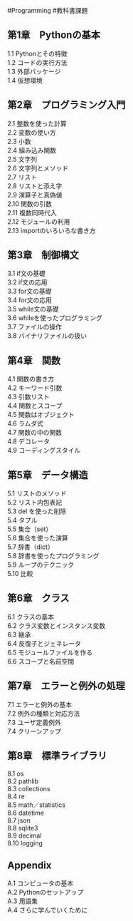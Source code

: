 #Programming
#教科書課題
## 第1章　Pythonの基本
1.1 Pythonとその特徴<br>
1.2 コードの実行方法<br>
1.3 外部パッケージ<br>
1.4 仮想環境<br>
## 第2章　プログラミング入門
2.1 整数を使った計算<br>
2.2 変数の使い方<br>
2.3 小数<br>
2.4 組み込み関数<br>
2.5 文字列<br>
2.6 文字列とメソッド<br>
2.7 リスト<br>
2.8 リストと添え字<br>
2.9 演算子と真偽値<br>
2.10 関数の引数<br>
2.11 複数同時代入<br>
2.12 モジュールの利用<br>
2.13 importのいろいろな書き方<br>
## 第3章　制御構文
3.1 if文の基礎<br>
3.2 if文の応用<br>
3.3 for文の基礎<br>
3.4 for文の応用<br>
3.5 while文の基礎<br>
3.6 whileを使ったプログラミング<br>
3.7 ファイルの操作<br>
3.8 バイナリファイルの扱い<br>
## 第4章　関数
4.1 関数の書き方<br>
4.2 キーワード引数<br>
4.3 引数リスト<br>
4.4 関数とスコープ<br>
4.5 関数はオブジェクト<br>
4.6 ラムダ式<br>
4.7 関数の中の関数<br>
4.8 デコレータ<br>
4.9 コーディングスタイル<br>
## 第5章　データ構造
5.1 リストのメソッド<br>
5.2 リスト内包表記<br>
5.3 del を使った削除<br>
5.4 タプル<br>
5.5 集合（set）<br>
5.6 集合を使った演算<br>
5.7 辞書（dict）<br>
5.8 辞書を使ったプログラミング<br>
5.9 ループのテクニック<br>
5.10 比較<br>
## 第6章　クラス
6.1 クラスの基本<br>
6.2 クラス変数とインスタンス変数<br>
6.3 継承<br>
6.4 反復子とジェネレータ<br>
6.5 モジュールファイルを作る<br>
6.6 スコープと名前空間<br>
## 第7章　エラーと例外の処理
7.1 エラーと例外の基本<br>
7.2 例外の種類と対応方法<br>
7.3 ユーザ定義例外<br>
7.4 クリーンアップ<br>
## 第8章　標準ライブラリ
8.1 os<br>
8.2 pathlib<br>
8.3 collections<br>
8.4 re<br>
8.5 math／statistics<br>
8.6 datetime<br>
8.7 json<br>
8.8 sqlite3<br>
8.9 decimal<br>
8.10 logging<br>
## Appendix
A.1 コンピュータの基本<br>
A.2 Pythonのセットアップ<br>
A.3 用語集<br>
A.4 さらに学んでいくために<br>
